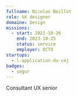 ```yaml
---
fullname: Nicolas Boillot
role: UX designer
domaine: Design
missions:
  - start: 2021-10-26
    end: 2023-10-25
    status: service
    employer: OCTO
startups:
  - l-application-du-cej
badges:
  - segur
---
```


Consultant UX senior
